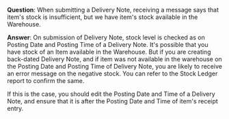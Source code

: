 **Question**: When submitting a Delivery Note, receiving a message says that item's stock is insufficient, but we have item's stock available in the Warehouse.

**Answer**: On submission of Delivery Note, stock level is checked as on Posting Date and Posting Time of a Delivery Note. It's possible that you have stock of an Item available in the Warehouse. But if you are creating back-dated Delivery Note, and if item was not available in the warehouse on the Posting Date and Posting Time of Delivery Note, you are likely to receive an error message on the negative stock. You can refer to the Stock Ledger report to confirm the same.

If this is the case, you should edit the Posting Date and Time of a Delivery Note, and ensure that it is after the Posting Date and Time of item's receipt entry.